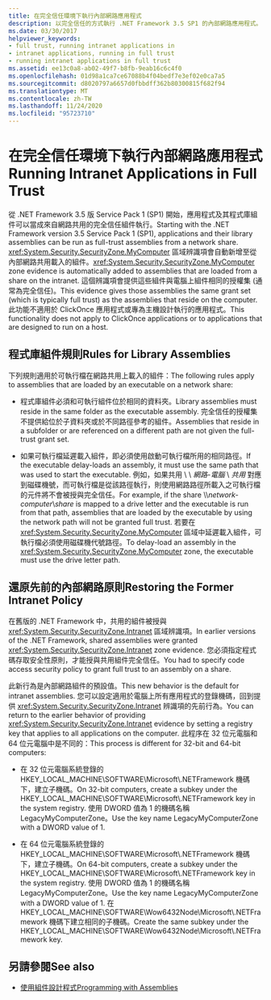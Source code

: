 ```yaml
---
title: 在完全信任環境下執行內部網路應用程式
description: 以完全信任的方式執行 .NET Framework 3.5 SP1 的內部網路應用程式。 應用程式及其程式庫元件可以從網路共用以完全信任元件的形式執行。
ms.date: 03/30/2017
helpviewer_keywords:
- full trust, running intranet applications in
- intranet applications, running in full trust
- running intranet applications in full trust
ms.assetid: ee13c0a8-ab02-49f7-b8fb-9eab16c6c4f0
ms.openlocfilehash: 01d98a1ca7ce67088b4f04bedf7e3ef02e0ca7a5
ms.sourcegitcommit: d8020797a6657d0fbbdff362b80300815f682f94
ms.translationtype: MT
ms.contentlocale: zh-TW
ms.lasthandoff: 11/24/2020
ms.locfileid: "95723710"
---
```

# <a name="running-intranet-applications-in-full-trust"></a><span data-ttu-id="e5d9f-104">在完全信任環境下執行內部網路應用程式</span><span class="sxs-lookup"><span data-stu-id="e5d9f-104">Running Intranet Applications in Full Trust</span></span>

<span data-ttu-id="e5d9f-105">從 .NET Framework 3.5 版 Service Pack 1 (SP1) 開始，應用程式及其程式庫組件可以當成來自網路共用的完全信任組件執行。</span><span class="sxs-lookup"><span data-stu-id="e5d9f-105">Starting with the .NET Framework version 3.5 Service Pack 1 (SP1), applications and their library assemblies can be run as full-trust assemblies from a network share.</span></span> <span data-ttu-id="e5d9f-106"><xref:System.Security.SecurityZone.MyComputer> 區域辨識項會自動新增至從內部網路共用載入的組件。</span><span class="sxs-lookup"><span data-stu-id="e5d9f-106"><xref:System.Security.SecurityZone.MyComputer> zone evidence is automatically added to assemblies that are loaded from a share on the intranet.</span></span> <span data-ttu-id="e5d9f-107">這個辨識項會提供這些組件與電腦上組件相同的授權集 (通常為完全信任)。</span><span class="sxs-lookup"><span data-stu-id="e5d9f-107">This evidence gives those assemblies the same grant set (which is typically full trust) as the assemblies that reside on the computer.</span></span> <span data-ttu-id="e5d9f-108">此功能不適用於 ClickOnce 應用程式或專為主機設計執行的應用程式。</span><span class="sxs-lookup"><span data-stu-id="e5d9f-108">This functionality does not apply to ClickOnce applications or to applications that are designed to run on a host.</span></span>

## <a name="rules-for-library-assemblies"></a><span data-ttu-id="e5d9f-109">程式庫組件規則</span><span class="sxs-lookup"><span data-stu-id="e5d9f-109">Rules for Library Assemblies</span></span>

<span data-ttu-id="e5d9f-110">下列規則適用於可執行檔在網路共用上載入的組件：</span><span class="sxs-lookup"><span data-stu-id="e5d9f-110">The following rules apply to assemblies that are loaded by an executable on a network share:</span></span>

- <span data-ttu-id="e5d9f-111">程式庫組件必須和可執行組件位於相同的資料夾。</span><span class="sxs-lookup"><span data-stu-id="e5d9f-111">Library assemblies must reside in the same folder as the executable assembly.</span></span> <span data-ttu-id="e5d9f-112">完全信任的授權集不提供給位於子資料夾或於不同路徑參考的組件。</span><span class="sxs-lookup"><span data-stu-id="e5d9f-112">Assemblies that reside in a subfolder or are referenced on a different path are not given the full-trust grant set.</span></span>

- <span data-ttu-id="e5d9f-113">如果可執行檔延遲載入組件，即必須使用啟動可執行檔所用的相同路徑。</span><span class="sxs-lookup"><span data-stu-id="e5d9f-113">If the executable delay-loads an assembly, it must use the same path that was used to start the executable.</span></span> <span data-ttu-id="e5d9f-114">例如，如果共用 \\ \\ *網路-電腦* \\ *共用* 對應到磁碟機號，而可執行檔是從該路徑執行，則使用網路路徑所載入之可執行檔的元件將不會被授與完全信任。</span><span class="sxs-lookup"><span data-stu-id="e5d9f-114">For example, if the share \\\\*network-computer*\\*share* is mapped to a drive letter and the executable is run from that path, assemblies that are loaded by the executable by using the network path will not be granted full trust.</span></span> <span data-ttu-id="e5d9f-115">若要在 <xref:System.Security.SecurityZone.MyComputer> 區域中延遲載入組件，可執行檔必須使用磁碟機代號路徑。</span><span class="sxs-lookup"><span data-stu-id="e5d9f-115">To delay-load an assembly in the <xref:System.Security.SecurityZone.MyComputer> zone, the executable must use the drive letter path.</span></span>

## <a name="restoring-the-former-intranet-policy"></a><span data-ttu-id="e5d9f-116">還原先前的內部網路原則</span><span class="sxs-lookup"><span data-stu-id="e5d9f-116">Restoring the Former Intranet Policy</span></span>

<span data-ttu-id="e5d9f-117">在舊版的 .NET Framework 中，共用的組件被授與 <xref:System.Security.SecurityZone.Intranet> 區域辨識項。</span><span class="sxs-lookup"><span data-stu-id="e5d9f-117">In earlier versions of the .NET Framework, shared assemblies were granted <xref:System.Security.SecurityZone.Intranet> zone evidence.</span></span> <span data-ttu-id="e5d9f-118">您必須指定程式碼存取安全性原則，才能授與共用組件完全信任。</span><span class="sxs-lookup"><span data-stu-id="e5d9f-118">You had to specify code access security policy to grant full trust to an assembly on a share.</span></span>

<span data-ttu-id="e5d9f-119">此新行為是內部網路組件的預設值。</span><span class="sxs-lookup"><span data-stu-id="e5d9f-119">This new behavior is the default for intranet assemblies.</span></span> <span data-ttu-id="e5d9f-120">您可以設定適用於電腦上所有應用程式的登錄機碼，回到提供 <xref:System.Security.SecurityZone.Intranet> 辨識項的先前行為。</span><span class="sxs-lookup"><span data-stu-id="e5d9f-120">You can return to the earlier behavior of providing <xref:System.Security.SecurityZone.Intranet> evidence by setting a registry key that applies to all applications on the computer.</span></span> <span data-ttu-id="e5d9f-121">此程序在 32 位元電腦和 64 位元電腦中是不同的：</span><span class="sxs-lookup"><span data-stu-id="e5d9f-121">This process is different for 32-bit and 64-bit computers:</span></span>

- <span data-ttu-id="e5d9f-122">在 32 位元電腦系統登錄的 HKEY_LOCAL_MACHINE\SOFTWARE\Microsoft\\.NETFramework 機碼下，建立子機碼。</span><span class="sxs-lookup"><span data-stu-id="e5d9f-122">On 32-bit computers, create a subkey under the HKEY_LOCAL_MACHINE\SOFTWARE\Microsoft\\.NETFramework key in the system registry.</span></span> <span data-ttu-id="e5d9f-123">使用 DWORD 值為 1 的機碼名稱 LegacyMyComputerZone。</span><span class="sxs-lookup"><span data-stu-id="e5d9f-123">Use the key name LegacyMyComputerZone with a DWORD value of 1.</span></span>

- <span data-ttu-id="e5d9f-124">在 64 位元電腦系統登錄的 HKEY_LOCAL_MACHINE\SOFTWARE\Microsoft\\.NETFramework 機碼下，建立子機碼。</span><span class="sxs-lookup"><span data-stu-id="e5d9f-124">On 64-bit computers, create a subkey under the HKEY_LOCAL_MACHINE\SOFTWARE\Microsoft\\.NETFramework key in the system registry.</span></span> <span data-ttu-id="e5d9f-125">使用 DWORD 值為 1 的機碼名稱 LegacyMyComputerZone。</span><span class="sxs-lookup"><span data-stu-id="e5d9f-125">Use the key name LegacyMyComputerZone with a DWORD value of 1.</span></span> <span data-ttu-id="e5d9f-126">在 HKEY_LOCAL_MACHINE\SOFTWARE\Wow6432Node\Microsoft\\.NETFramework 機碼下建立相同的子機碼。</span><span class="sxs-lookup"><span data-stu-id="e5d9f-126">Create the same subkey under the HKEY_LOCAL_MACHINE\SOFTWARE\Wow6432Node\Microsoft\\.NETFramework key.</span></span>

## <a name="see-also"></a><span data-ttu-id="e5d9f-127">另請參閱</span><span class="sxs-lookup"><span data-stu-id="e5d9f-127">See also</span></span>

- [<span data-ttu-id="e5d9f-128">使用組件設計程式</span><span class="sxs-lookup"><span data-stu-id="e5d9f-128">Programming with Assemblies</span></span>](../../standard/assembly/index.md)
